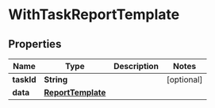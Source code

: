

# WithTaskReportTemplate


## Properties

Name | Type | Description | Notes
------------ | ------------- | ------------- | -------------
**taskId** | **String** |  |  [optional]
**data** | [**ReportTemplate**](ReportTemplate.md) |  | 



